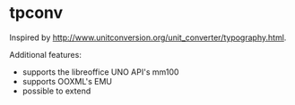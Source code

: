 # tpconv

Inspired by <http://www.unitconversion.org/unit_converter/typography.html>.

Additional features:

- supports the libreoffice UNO API's mm100
- supports OOXML's EMU
- possible to extend
